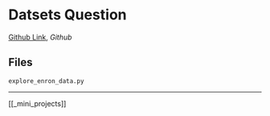 # Datsets Question

[Github Link](https://github.com/udacity/ud120-projects/tree/master/datasets_questions), _Github_

## Files

`explore_enron_data.py`

---

[[_mini_projects]]
